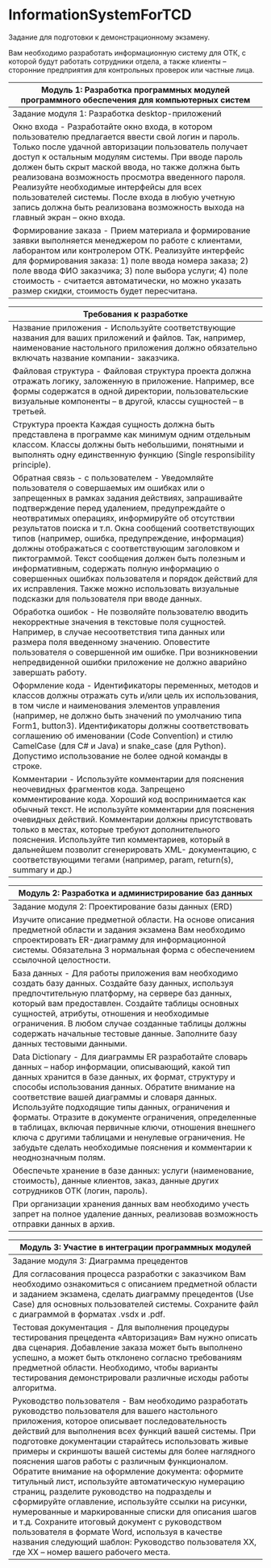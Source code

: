 # InformationSystemForTCD

Задание для подготовки к демонстрационному экзамену.

Вам необходимо разработать информационную систему для ОТК, с которой будут работать сотрудники отдела, а также клиенты – сторонние предприятия для контрольных проверок или частные лица.

| Модуль 1: Разработка программных модулей программного обеспечения для компьютерных систем |
|------------|
| Задание модуля 1: Разработка desktop-приложений |
| Окно входа - Разработайте окно входа, в котором пользователю предлагается ввести свой логин и пароль. Только после удачной авторизации пользователь получает доступ к остальным модулям системы. При вводе пароль должен быть скрыт маской ввода, но также должна быть реализована возможность просмотра введенного пароля. Реализуйте необходимые интерфейсы для всех пользователей системы. После входа в любую учетную запись должна быть реализована возможность выхода на главный экран – окно входа. |
| Формирование заказа - Прием материала и формирование заявки выполняется менеджером по работе с клиентами, лаборантом или контролером ОТК. Реализуйте интерфейс для формирования заказа: 1)	поле ввода номера заказа; 2)	поле ввода ФИО заказчика; 3)	поле выбора услуги; 4)	поле стоимость - считается автоматически, но можно указать размер скидки, стоимость будет пересчитана. |

| Требования к разработке |
|------------|
| Название приложения - Используйте соответствующие названия для ваших приложений и файлов. Так, например, наименование настольного приложения должно обязательно включать название компании- заказчика. |
| Файловая структура - Файловая структура проекта должна отражать логику, заложенную в приложение. Например, все формы содержатся в одной директории, пользовательские визуальные компоненты – в другой, классы сущностей – в третьей. |
| Структура проекта Каждая сущность должна быть представлена в программе как минимум одним отдельным классом. Классы должны быть небольшими, понятными и выполнять одну единственную функцию (Single responsibility principle). |
| Обратная связь - с пользователем - Уведомляйте пользователя о совершаемых им ошибках или о запрещенных в рамках задания действиях, запрашивайте подтверждение перед удалением, предупреждайте о неотвратимых операциях, информируйте об отсутствии результатов поиска и т.п. Окна сообщений соответствующих типов (например, ошибка, предупреждение, информация) должны отображаться с соответствующим заголовком и пиктограммой. Текст сообщения должен быть полезным и информативным, содержать полную информацию о совершенных ошибках пользователя и порядок действий для их исправления. Также можно использовать визуальные подсказки для пользователя при вводе данных. |
| Обработка ошибок - Не позволяйте пользователю вводить некорректные значения в текстовые поля сущностей. Например, в случае несоответствия типа данных или размера поля введенному значению. Оповестите пользователя о совершенной им ошибке. При возникновении непредвиденной ошибки приложение не должно аварийно завершать работу. |
| Оформление кода - Идентификаторы переменных, методов и классов должны отражать суть и/или цель их использования, в том числе и наименования элементов управления (например, не должно быть значений по умолчанию типа Form1, button3). Идентификаторы должны соответствовать соглашению об именовании (Code Convention) и стилю CamelCase (для C# и Java) и snake_case (для Python). Допустимо использование не более одной команды в строке. |
| Комментарии - Используйте комментарии для пояснения неочевидных фрагментов кода. Запрещено комментирование кода. Хороший код воспринимается как обычный текст. Не используйте комментарии для пояснения очевидных действий. Комментарии должны присутствовать только в местах, которые требуют дополнительного пояснения. Используйте тип комментариев, который в дальнейшем позволит сгенерировать XML- документацию, с соответствующими тегами (например, param, return(s), summary и др.) |

| Модуль 2: Разработка и администрирование баз данных |
|-----------|
| Задание модуля 2: Проектирование базы данных (ERD) |
| Изучите описание предметной области. На основе описания предметной области и задания экзамена Вам необходимо спроектировать ER-диаграмму для информационной системы. Обязательна 3 нормальная форма с обеспечением ссылочной целостности. |
| База данных - Для работы приложения вам необходимо создать базу данных. Создайте базу данных, используя предпочтительную платформу, на сервере баз данных, который вам предоставлен. Создайте таблицы основных сущностей, атрибуты, отношения и необходимые ограничения.  В любом случае созданные таблицы должны содержать начальные тестовые данные. Заполните базу данных тестовыми данными. |
| Data Dictionary - Для диаграммы ER разработайте словарь данных – набор информации, описывающий, какой тип данных хранится в базе данных, их формат, структуру и способы использования данных. Обратите внимание на соответствие вашей диаграммы и словаря данных. Используйте подходящие типы данных, ограничения и форматы. Отразите в документе ограничения, определенные в таблицах, включая первичные ключи, отношения внешнего ключа с другими таблицами и ненулевые ограничения. Не забудьте сделать необходимые пояснения и комментарии к неоднозначным полям. |
| Обеспечьте хранение в базе данных: услуги  (наименование, стоимость), данные клиентов, заказ, данные других сотрудников ОТК (логин, пароль). |
| При организации хранения данных вам необходимо учесть запрет на полное удаление данных, реализовав возможность отправки данных в архив. |

| Модуль 3: Участие в интеграции программных модулей |
|-------------|
| Задание модуля 3: Диаграмма прецедентов |
| Для согласования процесса разработки с заказчиком Вам необходимо ознакомиться с описанием предметной области и заданием экзамена, сделать диаграмму прецедентов (Use Case) для основных пользователей системы. Сохраните файл с диаграммой в форматах .vsdx и .pdf. |
| Тестовая документация - Для выполнения процедуры тестирования прецедента «Авторизация» Вам нужно описать два сценария. Добавление заказа может быть выполнено успешно, а может быть отклонено согласно требованиям предметной области. Необходимо, чтобы варианты тестирования демонстрировали различные исходы работы алгоритма. |
| Руководство пользователя - Вам необходимо разработать руководство пользователя для вашего настольного приложения, которое описывает последовательность действий для выполнения всех функций вашей системы. При подготовке документации старайтесь использовать живые примеры и скриншоты вашей системы для более наглядного пояснения шагов работы с различным функционалом. Обратите внимание на оформление документа: оформите титульный лист, используйте автоматическую нумерацию страниц, разделите руководство на подразделы и сформируйте оглавление, используйте ссылки на рисунки, нумерованные и маркированные списки для описания шагов и  т.д. Сохраните итоговый документ с руководством пользователя в формате  Word,  используя  в  качестве  названия  следующий  шаблон:   Руководство  пользователя XX,   где  XX – номер  вашего  рабочего  места. |

